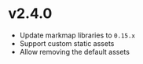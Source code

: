 # v2.4.0

* Update markmap libraries to `0.15.x`
* Support custom static assets
* Allow removing the default assets
